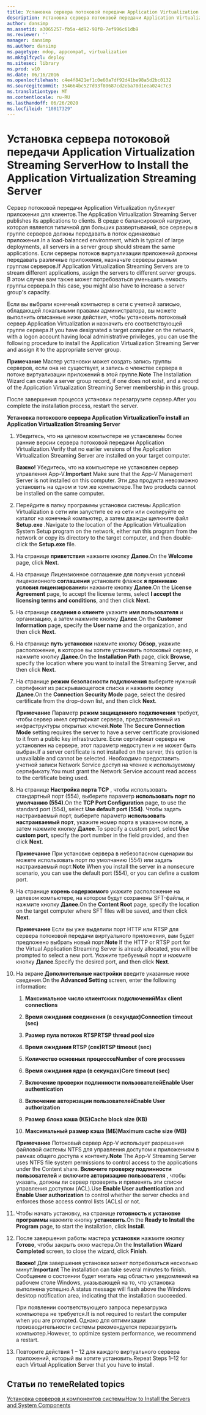 ```yaml
---
title: Установка сервера потоковой передачи Application Virtualization Streaming Server
description: Установка сервера потоковой передачи Application Virtualization Streaming Server
author: dansimp
ms.assetid: a3065257-fb5a-4d92-98f8-7ef996c61db9
ms.reviewer: ''
manager: dansimp
ms.author: dansimp
ms.pagetype: mdop, appcompat, virtualization
ms.mktglfcycl: deploy
ms.sitesec: library
ms.prod: w10
ms.date: 06/16/2016
ms.openlocfilehash: c4e4f8421ef1c0e60a7df92d41be98a5d2bc0132
ms.sourcegitcommit: 354664bc527d93f80687cd2eba70d1eea024c7c3
ms.translationtype: MT
ms.contentlocale: ru-RU
ms.lasthandoff: 06/26/2020
ms.locfileid: "10817329"
---
```

# <span data-ttu-id="1f0e8-103">Установка сервера потоковой передачи Application Virtualization Streaming Server</span><span class="sxs-lookup"><span data-stu-id="1f0e8-103">How to Install the Application Virtualization Streaming Server</span></span>


<span data-ttu-id="1f0e8-104">Сервер потоковой передачи Application Virtualization публикует приложения для клиентов.</span><span class="sxs-lookup"><span data-stu-id="1f0e8-104">The Application Virtualization Streaming Server publishes its applications to clients.</span></span> <span data-ttu-id="1f0e8-105">В среде с балансировкой нагрузки, которая является типичной для больших развертываний, все серверы в группе серверов должны передавать в поток одинаковые приложения.</span><span class="sxs-lookup"><span data-stu-id="1f0e8-105">In a load-balanced environment, which is typical of large deployments, all servers in a server group should stream the same applications.</span></span> <span data-ttu-id="1f0e8-106">Если серверы потоков виртуализации приложений должны передавать различные приложения, назначьте серверы разным группам серверов.</span><span class="sxs-lookup"><span data-stu-id="1f0e8-106">If Application Virtualization Streaming Servers are to stream different applications, assign the servers to different server groups.</span></span> <span data-ttu-id="1f0e8-107">В этом случае вам также может потребоваться уменьшить емкость группы сервера.</span><span class="sxs-lookup"><span data-stu-id="1f0e8-107">In this case, you might also have to increase a server group's capacity.</span></span>

<span data-ttu-id="1f0e8-108">Если вы выбрали конечный компьютер в сети с учетной записью, обладающей локальными правами администратора, вы можете выполнить описанные ниже действия, чтобы установить потоковый сервер Application Virtualization и назначить его соответствующей группе сервера.</span><span class="sxs-lookup"><span data-stu-id="1f0e8-108">If you have designated a target computer on the network, with a logon account having local administrative privileges, you can use the following procedure to install the Application Virtualization Streaming Server and assign it to the appropriate server group.</span></span>

<span data-ttu-id="1f0e8-109">**Примечание**  Мастер установки может создать запись группы серверов, если она не существует, и запись о членстве сервера в потоке виртуализации приложений в этой группе.</span><span class="sxs-lookup"><span data-stu-id="1f0e8-109">**Note** The Installation Wizard can create a server group record, if one does not exist, and a record of the Application Virtualization Streaming Server membership in this group.</span></span>

 

<span data-ttu-id="1f0e8-110">После завершения процесса установки перезагрузите сервер.</span><span class="sxs-lookup"><span data-stu-id="1f0e8-110">After you complete the installation process, restart the server.</span></span>

**<span data-ttu-id="1f0e8-111">Установка потокового сервера Application Virtualization</span><span class="sxs-lookup"><span data-stu-id="1f0e8-111">To install an Application Virtualization Streaming Server</span></span>**

1.  <span data-ttu-id="1f0e8-112">Убедитесь, что на целевом компьютере не установлены более ранние версии сервера потоковой передачи Application Virtualization.</span><span class="sxs-lookup"><span data-stu-id="1f0e8-112">Verify that no earlier versions of the Application Virtualization Streaming Server are installed on your target computer.</span></span>

    <span data-ttu-id="1f0e8-113">**Важно!**  Убедитесь, что на компьютере не установлен сервер управления App-V.</span><span class="sxs-lookup"><span data-stu-id="1f0e8-113">**Important** Make sure that the App-V Management Server is not installed on this computer.</span></span> <span data-ttu-id="1f0e8-114">Эти два продукта невозможно установить на одном и том же компьютере.</span><span class="sxs-lookup"><span data-stu-id="1f0e8-114">The two products cannot be installed on the same computer.</span></span>

     

2.  <span data-ttu-id="1f0e8-115">Перейдите в папку программы установки системы Application Virtualization в сети или запустите ее из сети или скопируйте ее каталог на конечный компьютер, а затем дважды щелкните файл **Setup.exe** .</span><span class="sxs-lookup"><span data-stu-id="1f0e8-115">Navigate to the location of the Application Virtualization System Setup program on the network, either run this program from the network or copy its directory to the target computer, and then double-click the **Setup.exe** file.</span></span>

3.  <span data-ttu-id="1f0e8-116">На странице **приветствия** нажмите кнопку **Далее**.</span><span class="sxs-lookup"><span data-stu-id="1f0e8-116">On the **Welcome** page, click **Next**.</span></span>

4.  <span data-ttu-id="1f0e8-117">На странице Лицензионное соглашение для получения условий лицензионного **соглашения** установите флажок **я принимаю условия лицензирования**и нажмите кнопку **Далее**.</span><span class="sxs-lookup"><span data-stu-id="1f0e8-117">On the **License Agreement** page, to accept the license terms, select **I accept the licensing terms and conditions**, and then click **Next**.</span></span>

5.  <span data-ttu-id="1f0e8-118">На странице **сведения о клиенте** укажите **имя пользователя** и организацию, а затем нажмите кнопку **Далее**.</span><span class="sxs-lookup"><span data-stu-id="1f0e8-118">On the **Customer Information** page, specify the **User name** and the organization, and then click **Next**.</span></span>

6.  <span data-ttu-id="1f0e8-119">На странице **путь установки** нажмите кнопку **Обзор**, укажите расположение, в которое вы хотите установить потоковый сервер, и нажмите кнопку **Далее**.</span><span class="sxs-lookup"><span data-stu-id="1f0e8-119">On the **Installation Path** page, click **Browse**, specify the location where you want to install the Streaming Server, and then click **Next**.</span></span>

7.  <span data-ttu-id="1f0e8-120">На странице **режим безопасности подключения** выберите нужный сертификат из раскрывающегося списка и нажмите кнопку **Далее**.</span><span class="sxs-lookup"><span data-stu-id="1f0e8-120">On the **Connection Security Mode** page, select the desired certificate from the drop-down list, and then click **Next**.</span></span>

    <span data-ttu-id="1f0e8-121">**Примечание**  Параметр **режим защищенного подключения** требует, чтобы сервер имел сертификат сервера, предоставленный из инфраструктуры открытых ключей.</span><span class="sxs-lookup"><span data-stu-id="1f0e8-121">**Note** The **Secure Connection Mode** setting requires the server to have a server certificate provisioned to it from a public key infrastructure.</span></span> <span data-ttu-id="1f0e8-122">Если сертификат сервера не установлен на сервере, этот параметр недоступен и не может быть выбран.</span><span class="sxs-lookup"><span data-stu-id="1f0e8-122">If a server certificate is not installed on the server, this option is unavailable and cannot be selected.</span></span> <span data-ttu-id="1f0e8-123">Необходимо предоставить учетной записи Network Service доступ на чтение к используемому сертификату.</span><span class="sxs-lookup"><span data-stu-id="1f0e8-123">You must grant the Network Service account read access to the certificate being used.</span></span>

     

8.  <span data-ttu-id="1f0e8-124">На странице **Настройка порта TCP** , чтобы использовать стандартный порт (554), выберите параметр **использовать порт по умолчанию (554)**.</span><span class="sxs-lookup"><span data-stu-id="1f0e8-124">On the **TCP Port Configuration** page, to use the standard port (554), select **Use default port (554)**.</span></span> <span data-ttu-id="1f0e8-125">Чтобы задать настраиваемый порт, выберите параметр **использовать настраиваемый порт**, укажите номер порта в указанном поле, а затем нажмите кнопку **Далее**.</span><span class="sxs-lookup"><span data-stu-id="1f0e8-125">To specify a custom port, select **Use custom port**, specify the port number in the field provided, and then click **Next**.</span></span>

    <span data-ttu-id="1f0e8-126">**Примечание**  При установке сервера в небезопасном сценарии вы можете использовать порт по умолчанию (554) или задать настраиваемый порт.</span><span class="sxs-lookup"><span data-stu-id="1f0e8-126">**Note** When you install the server in a nonsecure scenario, you can use the default port (554), or you can define a custom port.</span></span>

     

9.  <span data-ttu-id="1f0e8-127">На странице **корень содержимого** укажите расположение на целевом компьютере, на котором будут сохранены SFT-файлы, и нажмите кнопку **Далее**.</span><span class="sxs-lookup"><span data-stu-id="1f0e8-127">On the **Content Root** page, specify the location on the target computer where SFT files will be saved, and then click **Next**.</span></span>

    <span data-ttu-id="1f0e8-128">**Примечание**  Если вы уже выделили порт HTTP или RTSP для сервера потоковой передачи виртуального приложения, вам будет предложено выбрать новый порт.</span><span class="sxs-lookup"><span data-stu-id="1f0e8-128">**Note** If the HTTP or RTSP port for the Virtual Application Streaming Server is already allocated, you will be prompted to select a new port.</span></span> <span data-ttu-id="1f0e8-129">Укажите требуемый порт и нажмите кнопку **Далее**.</span><span class="sxs-lookup"><span data-stu-id="1f0e8-129">Specify the desired port, and then click **Next**.</span></span>

     

10. <span data-ttu-id="1f0e8-130">На экране **Дополнительные настройки** введите указанные ниже сведения.</span><span class="sxs-lookup"><span data-stu-id="1f0e8-130">On the **Advanced Setting** screen, enter the following information:</span></span>

    1.  **<span data-ttu-id="1f0e8-131">Максимальное число клиентских подключений</span><span class="sxs-lookup"><span data-stu-id="1f0e8-131">Max client connections</span></span>**

    2.  **<span data-ttu-id="1f0e8-132">Время ожидания соединения (в секундах)</span><span class="sxs-lookup"><span data-stu-id="1f0e8-132">Connection timeout (sec)</span></span>**

    3.  **<span data-ttu-id="1f0e8-133">Размер пула потоков RTSP</span><span class="sxs-lookup"><span data-stu-id="1f0e8-133">RTSP thread pool size</span></span>**

    4.  **<span data-ttu-id="1f0e8-134">Время ожидания RTSP (сек)</span><span class="sxs-lookup"><span data-stu-id="1f0e8-134">RTSP timeout (sec)</span></span>**

    5.  **<span data-ttu-id="1f0e8-135">Количество основных процессов</span><span class="sxs-lookup"><span data-stu-id="1f0e8-135">Number of core processes</span></span>**

    6.  **<span data-ttu-id="1f0e8-136">Время ожидания ядра (в секундах)</span><span class="sxs-lookup"><span data-stu-id="1f0e8-136">Core timeout (sec)</span></span>**

    7.  **<span data-ttu-id="1f0e8-137">Включение проверки подлинности пользователей</span><span class="sxs-lookup"><span data-stu-id="1f0e8-137">Enable User authentication</span></span>**

    8.  **<span data-ttu-id="1f0e8-138">Включение авторизации пользователей</span><span class="sxs-lookup"><span data-stu-id="1f0e8-138">Enable User authorization</span></span>**

    9.  **<span data-ttu-id="1f0e8-139">Размер блока кэша (КБ)</span><span class="sxs-lookup"><span data-stu-id="1f0e8-139">Cache block size (KB)</span></span>**

    10. **<span data-ttu-id="1f0e8-140">Максимальный размер кэша (МБ)</span><span class="sxs-lookup"><span data-stu-id="1f0e8-140">Maximum cache size (MB)</span></span>**

    <span data-ttu-id="1f0e8-141">**Примечание**  Потоковый сервер App-V использует разрешения файловой системы NTFS для управления доступом к приложениям в рамках общего доступа к контенту.</span><span class="sxs-lookup"><span data-stu-id="1f0e8-141">**Note** The App-V Streaming Server uses NTFS file system permissions to control access to the applications under the Content share.</span></span> <span data-ttu-id="1f0e8-142">**Включите проверку подлинности пользователей** и **включите авторизацию пользователя** , чтобы указать, должны ли сервер проверять и применять эти списки управления доступом (ACL).</span><span class="sxs-lookup"><span data-stu-id="1f0e8-142">Use **Enable User authentication** and **Enable User authorization** to control whether the server checks and enforces those access control lists (ACLs) or not.</span></span>

     

11. <span data-ttu-id="1f0e8-143">Чтобы начать установку, на странице **готовность к установке программы** нажмите кнопку **установить**.</span><span class="sxs-lookup"><span data-stu-id="1f0e8-143">On the **Ready to Install the Program** page, to start the installation, click **Install**.</span></span>

12. <span data-ttu-id="1f0e8-144">После завершения работы мастера **установки** нажмите кнопку **Готово**, чтобы закрыть окно мастера.</span><span class="sxs-lookup"><span data-stu-id="1f0e8-144">On the **Installation Wizard Completed** screen, to close the wizard, click **Finish**.</span></span>

    <span data-ttu-id="1f0e8-145">**Важно!**  Для завершения установки может потребоваться несколько минут.</span><span class="sxs-lookup"><span data-stu-id="1f0e8-145">**Important** The installation can take several minutes to finish.</span></span> <span data-ttu-id="1f0e8-146">Сообщение о состоянии будет мигать над областью уведомлений на рабочем столе Windows, указывающей на то, что установка выполнена успешно.</span><span class="sxs-lookup"><span data-stu-id="1f0e8-146">A status message will flash above the Windows desktop notification area, indicating that the installation succeeded.</span></span>

    <span data-ttu-id="1f0e8-147">При появлении соответствующего запроса перезагрузка компьютера не требуется.</span><span class="sxs-lookup"><span data-stu-id="1f0e8-147">It is not required to restart the computer when you are prompted.</span></span> <span data-ttu-id="1f0e8-148">Однако для оптимизации производительности системы рекомендуется перезагрузить компьютер.</span><span class="sxs-lookup"><span data-stu-id="1f0e8-148">However, to optimize system performance, we recommend a restart.</span></span>

     

13. <span data-ttu-id="1f0e8-149">Повторите действия 1 – 12 для каждого виртуального сервера приложений, который вы хотите установить.</span><span class="sxs-lookup"><span data-stu-id="1f0e8-149">Repeat Steps 1–12 for each Virtual Application Server that you have to install.</span></span>

## <span data-ttu-id="1f0e8-150">Статьи по теме</span><span class="sxs-lookup"><span data-stu-id="1f0e8-150">Related topics</span></span>


[<span data-ttu-id="1f0e8-151">Установка серверов и компонентов системы</span><span class="sxs-lookup"><span data-stu-id="1f0e8-151">How to Install the Servers and System Components</span></span>](how-to-install-the-servers-and-system-components.md)

 

 





